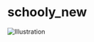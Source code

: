 # schooly_new

![Illustration](https://github.com/yorrdt/schooly_new/blob/main/scr-schooly_new.jpg)
